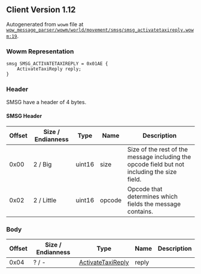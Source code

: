 ## Client Version 1.12

Autogenerated from `wowm` file at [`wow_message_parser/wowm/world/movement/smsg/smsg_activatetaxireply.wowm:19`](https://github.com/gtker/wow_messages/tree/main/wow_message_parser/wowm/world/movement/smsg/smsg_activatetaxireply.wowm#L19).

### Wowm Representation
```rust,ignore
smsg SMSG_ACTIVATETAXIREPLY = 0x01AE {
    ActivateTaxiReply reply;
}
```
### Header
SMSG have a header of 4 bytes.

#### SMSG Header
| Offset | Size / Endianness | Type   | Name   | Description |
| ------ | ----------------- | ------ | ------ | ----------- |
| 0x00   | 2 / Big           | uint16 | size   | Size of the rest of the message including the opcode field but not including the size field.|
| 0x02   | 2 / Little        | uint16 | opcode | Opcode that determines which fields the message contains.|
### Body
| Offset | Size / Endianness | Type | Name | Description |
| ------ | ----------------- | ---- | ---- | ----------- |
| 0x04 | ? / - | [ActivateTaxiReply](activatetaxireply.md) | reply |  |
